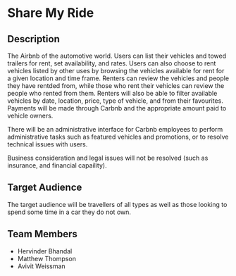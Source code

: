 # Share My Ride

## Description

The Airbnb of the automotive world.  Users can list their vehicles and towed trailers for rent, set availability, and rates.  Users can also choose to rent vehicles listed by other uses by browsing the vehicles available for rent for a given location and time frame.  Renters can review the vehicles and people they have rentded from, while those who rent their vehicles can review the people who rented from them.  Renters will also be able to filter available vehicles by date, location, price, type of vehicle, and from their favourites.  Payments will be made through Carbnb and the appropriate amount paid to vehicle owners.

There will be an administrative interface for Carbnb employees to perform administrative tasks such as featured vehicles and promotions, or to resolve technical issues with users.

Business consideration and legal issues will not be resolved (such as insurance, and financial capaility).

## Target Audience

The target audience will be travellers of all types as well as those looking to spend some time in a car they do not own.

## Team Members
- Hervinder Bhandal
- Matthew Thompson
- Avivit Weissman
